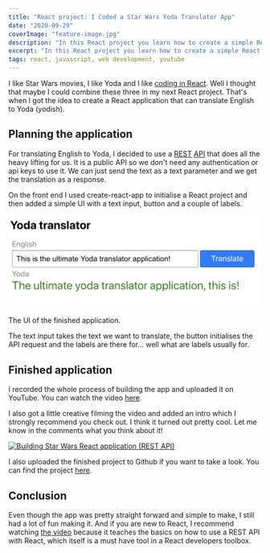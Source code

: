```yaml
---
title: "React project: I Coded a Star Wars Yoda Translator App"
date: "2020-09-29"
coverImage: "feature-image.jpg"
description: "In this React project you learn how to create a simple React application and how to use a REST API with React in your next React project."
excerpt: "In this React project you learn how to create a simple React application and how to use a REST API with React in your next React project."
tags: react, javascript, web development, youtube
---
```


I like Star Wars movies, I like Yoda and I like [coding in React](/blog/react-for-beginners-complete-guide-to-mastering-react-fundamentals/). Well I thought that maybe I could combine these three in my next React project. That's when I got the idea to create a React application that can translate English to Yoda (yodish).

## Planning the application

For translating English to Yoda, I decided to use a [R](https://funtranslations.com/api/yoda)[EST](https://funtranslations.com/api/yoda) [API](https://funtranslations.com/api/yoda) that does all the heavy lifting for us. It is a public API so we don't need any authentication or api keys to use it. We can just send the text as a text parameter and we get the translation as a response.

On the front end I used create-react-app to initialise a React project and then added a simple UI with a text input, button and a couple of labels.

![React project application UI.](./images/Screenshot-2020-09-29-at-19.37.13-1024x375.png)

The UI of the finished application.

The text input takes the text we want to translate, the button initialises the API request and the labels are there for… well what are labels usually for.

## Finished application

I recorded the whole process of building the app and uploaded it on YouTube. You can watch the video [here](https://youtu.be/LT8hAGnju9g).

I also got a little creative filming the video and added an intro which I strongly recommend you check out. I think it turned out pretty cool. Let me know in the comments what you think about it!

[![Building Star Wars React application (REST API)](http://img.youtube.com/vi/LT8hAGnju9g/0.jpg)](http://www.youtube.com/watch?v=LT8hAGnju9g)

I also uploaded the finished project to Github if you want to take a look. You can find the project [here](https://github.com/tumetus/yoda-translator-app).

## Conclusion

Even though the app was pretty straight forward and simple to make, I still had a lot of fun making it. And if you are new to React, I recommend watching [the video](https://youtu.be/LT8hAGnju9g) because it teaches the basics on how to use a REST API with React, which itself is a must have tool in a React developers toolbox.
